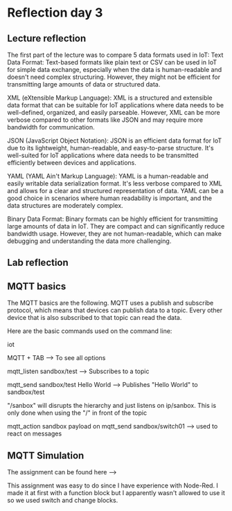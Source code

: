 # Reflection day 3
## Lecture reflection
The first part of the lecture was to compare 5 data formats  used in IoT:
Text Data Format:
Text-based formats like plain text or CSV can be used in IoT for simple data exchange, especially when the data is human-readable and doesn't need complex structuring. However, they might not be efficient for transmitting large amounts of data or structured data.

XML (eXtensible Markup Language):
XML is a structured and extensible data format that can be suitable for IoT applications where data needs to be well-defined, organized, and easily parseable. However, XML can be more verbose compared to other formats like JSON and may require more bandwidth for communication.

JSON (JavaScript Object Notation):
JSON is an efficient data format for IoT due to its lightweight, human-readable, and easy-to-parse structure. It's well-suited for IoT applications where data needs to be transmitted efficiently between devices and applications.

YAML (YAML Ain't Markup Language):
YAML is a human-readable and easily writable data serialization format. It's less verbose compared to XML and allows for a clear and structured representation of data. YAML can be a good choice in scenarios where human readability is important, and the data structures are moderately complex.

Binary Data Format:
Binary formats can be highly efficient for transmitting large amounts of data in IoT. They are compact and can significantly reduce bandwidth usage. However, they are not human-readable, which can make debugging and understanding the data more challenging.

## Lab reflection
## MQTT basics
The MQTT basics are the following. MQTT uses a publish and subscribe protocol, which means that devices can publish data to a topic. Every other device that is also subscribed to that topic can read the data.

Here are the basic commands used on the command line:

iot 

MQTT + TAB --> To see all options

mqtt_listen sandbox/test --> Subscribes to a topic

mqtt_send sandbox/test Hello World --> Publishes "Hello World" to sandbox/test

"/sanbox" will disrupts the hierarchy and just listens on ip/sanbox. This is only done when using the "/" in front of the topic

mqtt_action sandbox payload on mqtt_send sandbox/switch01 --> used to react on messages

## MQTT Simulation
The assignment can be found here -->

This assignment was easy to do since I have experience with Node-Red. I made it at first with a function block but I apparently wasn't allowed to use it so we used switch and change blocks.
